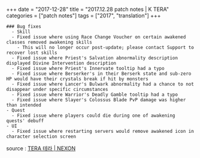 +++
date = "2017-12-28"
title = "2017.12.28 patch notes | K TERA"
categories = ["patch notes"]
tags = ["2017", "translation"]
+++

```
### Bug fixes
  - Skill
  - Fixed issue where using Race Change Voucher on certain awakened classes removed awakening skills
    - This will no longer occur post-update; please contact Support to recover lost skills
  - Fixed issue where Priest's Salvation abnormality description displayed Divine Intervention description
  - Fixed issue where Priest's Innervate tooltip had a typo
  - Fixed issue where Berserker's in their Berserk state and sub-zero HP would have their crystals break if hit by monsters
  - Fixed issue where Lancer's Bulwark abnormality had a chance to not disappear under specific circumstances
  - Fixed issue where Warrior's Deadly Gamble tooltip had a typo
  - Fixed issue where Slayer's Colossus Blade PvP damage was higher than intended
- Quest
  - Fixed issue where players could die during one of awakening quests' debuff
- UI
  - Fixed issue where restarting servers would remove awakened icon in character selection screen
```

source : [TERA 테라 | NEXON](http://tera.nexon.com/news/update/view.aspx?n4articlesn=313)

